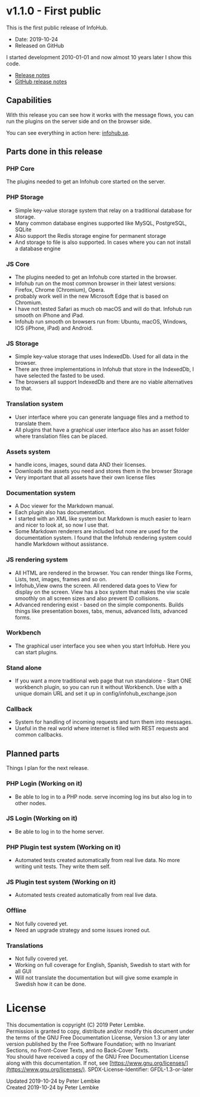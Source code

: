# v1.1.0 - First public
This is the first public release of InfoHub.
* Date: 2019-10-24
* Released on GitHub

I started development 2010-01-01 and now almost 10 years later I show this code.

* [Release notes](main,release_v1_v1v1_v1v1v0)
* [GitHub release notes](https://github.com/peterlembke/infohub/releases/tag/v1.1.0)

## Capabilities
With this release you can see how it works with the message flows, you can run the plugins on the server side and on the browser side.

You can see everything in action here: [infohub.se](https://www.infohub.se).

## Parts done in this release

###  PHP Core
The plugins needed to get an Infohub core started on the server.

### PHP Storage
- Simple key-value storage system that relay on a traditional database for storage. 
- Many common database engines supported like MySQL, PostgreSQL, SQLite
- Also support the Redis storage engine for permanent storage
- And storage to file is also supported. In cases where you can not install a database engine

### JS Core
- The plugins needed to get an Infohub core started in the browser.
- Infohub run on the most common browser in their latest versions: Firefox, Chrome (Chromium), Opera.
- probably work well in the new Microsoft Edge that is based on Chromium.
- I have not tested Safari as much ob macOS and will do that. Infohub run smooth on iPhone and iPad.
- Infohub run smooth on browsers run from: Ubuntu, macOS, Windows, IOS (iPhone, iPad) and Android.

### JS Storage
- Simple key-value storage that uses IndexedDb. Used for all data in the browser.
- There are three implementations in Infohub that store in the IndexedDb, I have selected the fasted to be used.
- The browsers all support IndexedDb and there are no viable alternatives to that.

### Translation system
- User interface where you can generate language files and a method to translate them.
- All plugins that have a graphical user interface also has an asset folder where translation files can be placed.

### Assets system
- handle icons, images, sound data AND their licenses.
- Downloads the assets you need and stores them in the browser Storage
- Very important that all assets have their own license files

### Documentation system
- A Doc viewer for the Markdown manual. 
- Each plugin also has documentation.
- I started with an XML like system but Markdown is much easier to learn and nicer to look at, so now I use that.
- Some Markdown renderers are included but none are used for the documentation system. I found that the Infohub rendering system could handle Markdown without assistance.

### JS rendering system
- All HTML are rendered in the browser. You can render things like Forms, Lists, text, images, frames and so on.
- Infohub_View owns the screen. All rendered data goes to View for display on the screen. View has a box system that makes the viw scale smoothly on all screen sizes and also prevent ID collisions.
- Advanced rendering exist - based on the simple components. Builds things like presentation boxes, tabs, menus, advanced lists, advanced forms.

### Workbench
- The graphical user interface you see when you start InfoHub. Here you can start plugins.

### Stand alone
- If you want a more traditional web page that run standalone - Start ONE workbench plugin, so you can run it without Workbench. Use with a unique domain URL and set it up in config/infohub_exchange.json

### Callback
- System for handling of incoming requests and turn them into messages.
- Useful in the real world where internet is filled with REST requests and common callbacks.

## Planned parts
Things I plan for the next release.

### PHP Login (Working on it)
- Be able to log in to a PHP node. serve incoming log ins but also log in to other nodes.

### JS Login (Working on it)
- Be able to log in to the home server.

### PHP Plugin test system (Working on it)
- Automated tests created automatically from real live data. No more writing unit tests. They write them self.

### JS Plugin test system (Working on it)
- Automated tests created automatically from real live data.

### Offline
- Not fully covered yet.
- Need an upgrade strategy and some issues ironed out.

### Translations
- Not fully covered yet.
- Working on full coverage for English, Spanish, Swedish to start with for all GUI
- Will not translate the documentation but will give some example in Swedish how it can be done.

# License
This documentation is copyright (C) 2019 Peter Lembke.  
Permission is granted to copy, distribute and/or modify this document under the terms of the GNU Free Documentation License, Version 1.3 or any later version published by the Free Software Foundation; with no Invariant Sections, no Front-Cover Texts, and no Back-Cover Texts.  
You should have received a copy of the GNU Free Documentation License along with this documentation. If not, see [https://www.gnu.org/licenses/](https://www.gnu.org/licenses/).  SPDX-License-Identifier: GFDL-1.3-or-later  

Updated 2019-10-24 by Peter Lembke  
Created 2019-10-24 by Peter Lembke
